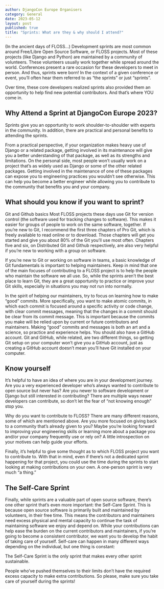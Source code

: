 ```yaml
---
author: DjangoCon Europe Organisers
category: General
date: 2023-05-12
layout: post
published: true
title: "Sprints: What are they & why should I attend?"
---
```


(In the ancient days of FLOSS…) Development sprints are most common around Free/Libre Open Source Software, or FLOSS projects. Most of these projects (like Django and Python) are maintained by a community of volunteers. These volunteers usually work together while spread around the world. Conferences present a rare occasion for these developers to meet in person. And thus, sprints were born! In the context of a given conference or event, you’ll often hear them referred to as “the sprints” or just “sprints”.

Over time, these core developers realized sprints also provided them an opportunity to help find new potential contributors. And that’s where YOU come in.

## Why Attend a Sprint at DjangoCon Europe 2023?
Sprints give you an opportunity to work shoulder-to-shoulder with experts in the community. In addition, there are practical and personal benefits to attending the sprints.

From a practical perspective, if your organization makes heavy use of Django or a related package, getting involved in its maintenance will give you a better understanding of that package, as well as its strengths and limitations. On the personal side, most people won’t usually work on a project that’s as widely used as Django or some of the other related packages. Getting involved in the maintenance of one of these packages can expose you to engineering practices you wouldn’t see otherwise. This can help you become a better engineer while allowing you to contribute to the community that benefits you and your company.

## What should you know if you want to sprint?
Git and Github basics
Most FLOSS projects these days use Git for version control (the software used for tracking changes to software). This makes it easier for groups of people to work on the same software, together. If you’re new to Git, I recommend the first three chapters of Pro Git, which is freely available to read online or to download. Those chapters will get you started and give you about 80% of the Git you’ll use most often. Chapters five and six, on Distributed Git and Github respectively, are also very helpful if you’re new to working with a group on software.

If you’re new to Git or working on software in teams, a basic knowledge of Git fundamentals is important to helping maintainers. Keep in mind that one of the main focuses of contributing to a FLOSS project is to help the people who maintain the software we all use. So, while the sprints aren’t the best place to learn Git, they are a great opportunity to practice or improve your Git skills, especially in situations you may not run into normally.

In the spirit of helping our maintainers, try to focus on learning how to make “good” commits. More specifically, you want to make atomic commits, in which each commit is focused around a specific activity or code change, with clear commit messages, meaning that the changes in a commit should be clear from its commit message. This is important because the commits you make will be relied upon by current or future contributors and maintainers. Making “good” commits and messages is both an art and a science, so practice and experience helps. You should also have a GitHub account. Git and GitHub, while related, are two different things, so getting Git setup on your computer won’t give you a GitHub account, just as creating a GitHub account doesn’t mean you’ll have Git installed on your computer.

## Know yourself
It’s helpful to have an idea of where you are in your development journey. Are you a very experienced developer who’s always wanted to contribute to open source but never has? Are you newer to software development or Django but still interested in contributing? There are multiple ways newer developers can contribute, so don’t let the fear of “not knowing enough” stop you.

Why do you want to contribute to FLOSS? There are many different reasons, some of which are mentioned above. Are you more focused on giving back to a community that’s already given to you? Maybe you’re looking forward to improving your engineering skills or learning more about a package you and/or your company frequently use or rely on? A little introspection on your motives can help guide your efforts.

Finally, it’s helpful to give some thought as to which FLOSS project you want to contribute to. With that in mind, even if there’s not a dedicated sprint happening for that project, you could use the time during the sprints to start looking at making contributions on your own. A one-person sprint is very much “a thing.”

## The Self-Care Sprint
Finally, while sprints are a valuable part of open source software, there’s one other sprint that’s even more important: the Self-Care Sprint. This is because open source software is primarily built and maintained by volunteers, in their free time. This means the contributors and maintainers need excess physical and mental capacity to continue the task of maintaining software we enjoy and depend on. While your contributions can help ease the burden on the current contributors and maintainers, if you’re going to become a consistent contributor, we want you to develop the habit of taking care of yourself. Self-care can happen in many different ways depending on the individual, but one thing is constant:

The Self-Care Sprint is the only sprint that makes every other sprint sustainable.

People who’ve pushed themselves to their limits don’t have the required excess capacity to make extra contributions. So please, make sure you take care of yourself during the sprints!
